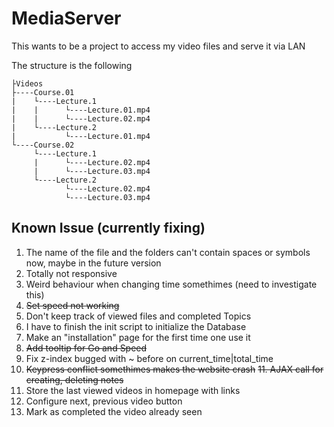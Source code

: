 # MediaServer
This wants to be a project to access my video files and serve it via LAN

The structure is the following

```
├Videos
├----Course.01
|    └----Lecture.1
|    |      └----Lecture.01.mp4
|    |      └----Lecture.02.mp4
|    └----Lecture.2
|           └----Lecture.01.mp4
└----Course.02
     └----Lecture.1
     |      └----Lecture.02.mp4
     |      └----Lecture.03.mp4
     └----Lecture.2
            └----Lecture.02.mp4
            └----Lecture.03.mp4

```


## Known Issue (currently fixing)
1. The name of the file and the folders can't contain spaces or symbols now, maybe in the future version 
2. Totally not responsive
3. Weird behaviour when changing time somethimes (need to investigate this)
4. ~~Set speed not working~~
5. Don't keep track of viewed files and completed Topics
6. I have to finish the init script to initialize the Database 
7. Make an "installation" page for the first time one use it
8. ~~Add tooltip for Go and Speed~~
9. Fix z-index bugged with ~ before on current_time|total_time
10. ~~Keypress conflict somethimes makes the website crash~~
~~11. AJAX call for creating, deleting notes~~
12. Store the last viewed videos in homepage with links
13. Configure next, previous video button
14. Mark as completed the video already seen




